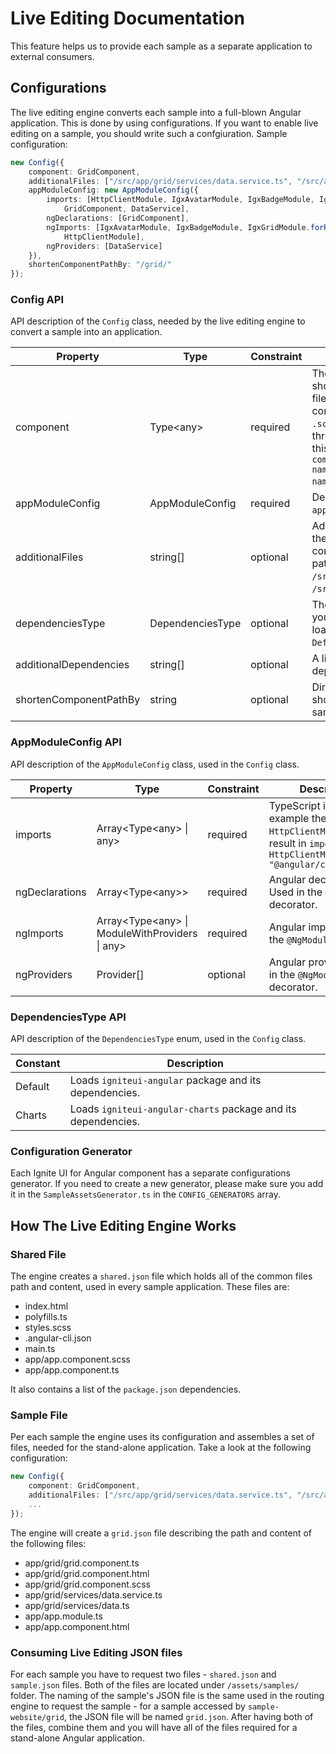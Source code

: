 # Live Editing Documentation

This feature helps us to provide each sample as a separate application to external consumers.

## Configurations

The live editing engine converts each sample into a full-blown Angular application. This is done by using configurations. If you want to enable live editing on a sample, you should write such a confgiuration. Sample configuration:

```typescript
new Config({
    component: GridComponent,
    additionalFiles: ["/src/app/grid/services/data.service.ts", "/src/app/grid/services/data.ts"],
    appModuleConfig: new AppModuleConfig({
        imports: [HttpClientModule, IgxAvatarModule, IgxBadgeModule, IgxGridModule,
            GridComponent, DataService],
        ngDeclarations: [GridComponent],
        ngImports: [IgxAvatarModule, IgxBadgeModule, IgxGridModule.forRoot(),
            HttpClientModule],
        ngProviders: [DataService]
    }),
    shortenComponentPathBy: "/grid/"
});
```
### Config API

API description of the `Config` class, needed by the live editing engine to convert a sample into an application.

| Property | Type | Constraint | Description |
| --- | --- | --- | --- |
| component | Type&lt;any&gt; | required | The sample component. It should be located in a `.ts` file and should have a complimentary `.html` and `.scss` file. Each of the three files should follow this naming convention - `component-name/component-name.component.extension`.|
| appModuleConfig | AppModuleConfig | required | Description of the `app.module.ts` file. |
| additionalFiles | string[] | optional | Additional files, besides the three sample component files. Each path should start from `/src/`, for example `/src/app/grid/data.ts`. |
| dependenciesType | DependenciesType | optional | The set of dependencies you want your sample to load. The default type is `Default`. |
| additionalDependencies | string[] | optional | A list of additional dependencies. |
| shortenComponentPathBy | string | optional | Directory/directories to be shortened from the sample component path. |

### AppModuleConfig API

API description of the `AppModuleConfig` class, used in the `Config` class.

| Property | Type | Constraint | Description |
| --- | --- | --- | --- |
| imports | Array&lt;Type&lt;any&gt; &#124; any&gt; | required | TypeScript imports. For example the type `HttpClientModule` will result in `import { HttpClientModule } from "@angular/common/http";` |
| ngDeclarations | Array&lt;Type&lt;any&gt;&gt; | required | Angular declarations. Used in the `@NgModule` decorator. |
| ngImports | Array&lt;Type&lt;any&gt; &#124; ModuleWithProviders &#124; any&gt;| required | Angular imports. Used in the `@NgModule` decorator. |
| ngProviders | Provider[] | optional | Angular providers. Used in the `@NgModule` decorator. |

### DependenciesType API

API description of the `DependenciesType` enum, used in the `Config` class.

| Constant | Description |
| --- | --- |
| Default | Loads `igniteui-angular` package and its dependencies. |
| Charts | Loads `igniteui-angular-charts` package and its dependencies. |


### Configuration Generator

Each Ignite UI for Angular component has a separate configurations generator. If you need to create a new generator, please make sure you add it in the `SampleAssetsGenerator.ts` in the `CONFIG_GENERATORS` array.

## How The Live Editing Engine Works

### Shared File

The engine creates a `shared.json` file which holds all of the common files path and content, used in every sample application. These files are:
* index.html 
* polyfills.ts
* styles.scss
* .angular-cli.json
* main.ts
* app/app.component.scss
* app/app.component.ts

It also contains a list of the `package.json` dependencies.

### Sample File

Per each sample the engine uses its configuration and assembles a set of files, needed for the stand-alone application. Take a look at the following configuration:

```typescript
new Config({
    component: GridComponent,
    additionalFiles: ["/src/app/grid/services/data.service.ts", "/src/app/grid/services/data.ts"]
    ...
});
```

The engine will create a `grid.json` file describing the path and content of the following files: 
* app/grid/grid.component.ts
* app/grid/grid.component.html
* app/grid/grid.component.scss
* app/grid/services/data.service.ts
* app/grid/services/data.ts
* app/app.module.ts
* app/app.component.html

### Consuming Live Editing JSON files

For each sample you have to request two files - `shared.json` and `sample.json` files. Both of the files are located under `/assets/samples/` folder. The naming of the sample's JSON file is the same used in the routing engine to request the sample - for a sample accessed by `sample-website/grid`, the JSON file will be named `grid.json`. After having both of the files, combine them and you will have all of the files required for a stand-alone Angular application.
